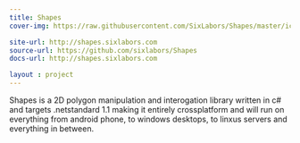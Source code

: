 ```yaml
---
title: Shapes
cover-img: https://raw.githubusercontent.com/SixLabors/Shapes/master/icons/icon.png

site-url: http://shapes.sixlabors.com
source-url: https://github.com/sixlabors/Shapes
docs-url: http://shapes.sixlabors.com

layout : project
---
```


Shapes is a 2D polygon manipulation and interogation library written in c# and targets .netstandard 1.1 making it entirely crossplatform and will run on everything from android phone, to windows desktops, to linxus servers and everything in between.